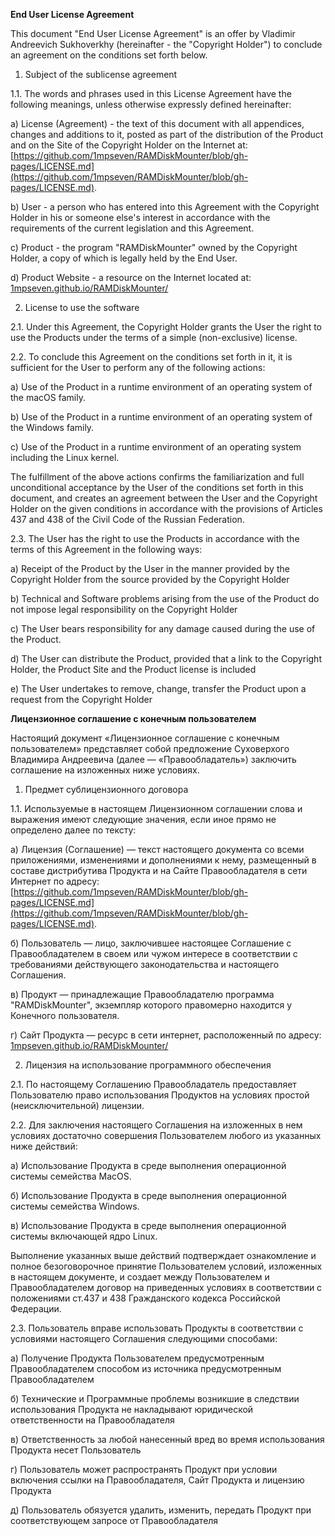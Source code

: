 **End User License Agreement**

This document "End User License Agreement" is an offer by Vladimir Andreevich Sukhoverkhy (hereinafter - the "Copyright Holder") to conclude an agreement on the conditions set forth below.

1. Subject of the sublicense agreement

1.1. The words and phrases used in this License Agreement have the following meanings, unless otherwise expressly defined hereinafter:

a) License (Agreement) - the text of this document with all appendices, changes and additions to it, posted as part of the distribution of the Product and on the Site of the Copyright Holder on the Internet at: [https://github.com/1mpseven/RAMDiskMounter/blob/gh-pages/LICENSE.md](https://github.com/1mpseven/RAMDiskMounter/blob/gh-pages/LICENSE.md).

b) User - a person who has entered into this Agreement with the Copyright Holder in his or someone else's interest in accordance with the requirements of the current legislation and this Agreement.

c) Product - the program "RAMDiskMounter" owned by the Copyright Holder, a copy of which is legally held by the End User.

d) Product Website - a resource on the Internet located at: [1mpseven.github.io/RAMDiskMounter/](https://1mpseven.github.io/RAMDiskMounter/)

2. License to use the software

2.1. Under this Agreement, the Copyright Holder grants the User the right to use the Products under the terms of a simple (non-exclusive) license.

2.2. To conclude this Agreement on the conditions set forth in it, it is sufficient for the User to perform any of the following actions:

a) Use of the Product in a runtime environment of an operating system of the macOS family.

b) Use of the Product in a runtime environment of an operating system of the Windows family.

c) Use of the Product in a runtime environment of an operating system including the Linux kernel.

The fulfillment of the above actions confirms the familiarization and full unconditional acceptance by the User of the conditions set forth in this document, and creates an agreement between the User and the Copyright Holder on the given conditions in accordance with the provisions of Articles 437 and 438 of the Civil Code of the Russian Federation.

2.3. The User has the right to use the Products in accordance with the terms of this Agreement in the following ways:

a) Receipt of the Product by the User in the manner provided by the Copyright Holder from the source provided by the Copyright Holder

b) Technical and Software problems arising from the use of the Product do not impose legal responsibility on the Copyright Holder

c) The User bears responsibility for any damage caused during the use of the Product.

d) The User can distribute the Product, provided that a link to the Copyright Holder, the Product Site and the Product license is included

e) The User undertakes to remove, change, transfer the Product upon a request from the Copyright Holder

**Лицензионное соглашение с конечным пользователем**

Настоящий документ «Лицензионное соглашение с конечным пользователем» представляет собой предложение Суховерхого Владимира Андреевича (далее — «Правообладатель») заключить соглашение на изложенных ниже условиях.

1. Предмет сублицензионного договора

1.1. Используемые в настоящем Лицензионном соглашении слова и выражения имеют следующие значения, если иное прямо не определено далее по тексту:

а) Лицензия (Соглашение) — текст настоящего документа со всеми приложениями, изменениями и дополнениями к нему, размещенный в составе дистрибутива Продукта и на Сайте Правообладателя в сети Интернет по адресу: [https://github.com/1mpseven/RAMDiskMounter/blob/gh-pages/LICENSE.md](https://github.com/1mpseven/RAMDiskMounter/blob/gh-pages/LICENSE.md).

б) Пользователь — лицо, заключившее настоящее Соглашение с Правообладателем в своем или чужом интересе в соответствии с требованиями действующего законодательства и настоящего Соглашения.

в) Продукт — принадлежащие Правообладателю программа "RAMDiskMounter", экземпляр которого правомерно находится у Конечного пользователя.

г) Сайт Продукта — ресурс в сети интернет, расположенный по адресу: [1mpseven.github.io/RAMDiskMounter/](https://1mpseven.github.io/RAMDiskMounter/)

2. Лицензия на использование программного обеспечения

2.1. По настоящему Соглашению Правообладатель предоставляет Пользователю право использования Продуктов на условиях простой (неисключительной) лицензии.

2.2. Для заключения настоящего Соглашения на изложенных в нем условиях достаточно совершения Пользователем любого из указанных ниже действий:

а) Использование Продукта в среде выполнения операционной системы семейства MacOS.

б) Использование Продукта в среде выполнения операционной системы семейства Windows.

в) Использование Продукта в среде выполнения операционной системы включающей ядро Linux.

Выполнение указанных выше действий подтверждает ознакомление и полное безоговорочное принятие Пользователем условий, изложенных в настоящем документе, и создает между Пользователем и Правообладателем договор на приведенных условиях в соответствии с положениями ст.437 и 438 Гражданского кодекса Российской Федерации.

2.3. Пользователь вправе использовать Продукты в соответствии с условиями настоящего Соглашения следующими способами:

а) Получение Продукта Пользователем предусмотренным Правообладателем способом из источника предусмотренным Правообладателем

б) Технические и Программные проблемы возникшие в следствии использования Продукта не накладывают юридической ответственности на Правообладателя

в) Ответственность за любой нанесенный вред во время использования Продукта несет Пользователь

г) Пользователь может распространять Продукт при условии включения ссылки на Правообладателя, Сайт Продукта и лицензию Продукта

д) Пользователь обязуется удалить, изменить, передать Продукт при соответствующем запросе от Правообладателя

